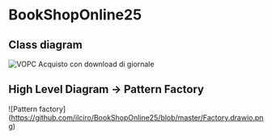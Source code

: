 # BookShopOnline25

## Class diagram 

![VOPC Acquisto con download di giornale](https://github.com/ilciro/BookShopOnline25/blob/master/VOPCAcquistoGiornale.png)

## High Level Diagram -> Pattern Factory

![Pattern factory] (https://github.com/ilciro/BookShopOnline25/blob/master/Factory.drawio.png)

